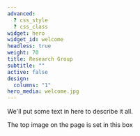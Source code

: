 ```yaml
---
advanced:
  ? css_style
  ? css_class
widget: hero
widget_id: welcome
headless: true
weight: 70
title: Research Group
subtitle: ""
active: false
design:
  columns: "1"
hero_media: welcome.jpg
---
```

We'll put some text in here to describe it all.

The top image on the page is set in this box
